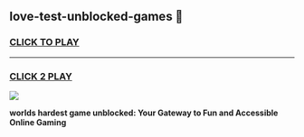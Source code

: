 
## love-test-unblocked-games 👋
<h3>
<a href="https://premium.freeplayer.one?title=love-test-unblocked-games&ref=14F">CLICK TO PLAY</a></h3>
<hr>

<h3>
<a href="https://premium.freeplayer.one?title=love-test-unblocked-games&ref=14F">CLICK 2 PLAY</a>
  
</h3>

<a href="https://premium.freeplayer.one?title=love-test-unblocked-games&ref=12F/"><img src="https://clearcache.store/games.png"></a>


**worlds hardest game unblocked: Your Gateway to Fun and Accessible Online Gaming**
